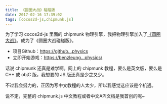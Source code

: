 ```yaml
---
title: 《圆圈大战》碰碰版
date: 2017-02-16 17:39:02
tags: [cocos2d-js,chipmunk.js]
---
```


为了学习 cocos2d-js 里面的 chipmunk 物理引擎，我把物理引擎加入了[《圆圈大战》](https://github.com/BenzLeung/circle)。成为了《圆圈大战碰碰版》。

- 项目Github：[https://github...physics](https://github.com/BenzLeung/circle-physics)
- 立即开始游戏：[https://benzleung...physics/](https://benzleung.github.io/circle-physics/)

话说 chipmunk 还真是难学啊。网上的 chipmunk 教程，要么是英文版，要么是 C++ 或 objC 版，我想要的 JS 版还真是少之又少。

不过我会努力的，正因为写中文教程的人太少，所以我感觉这应该是个机遇。

说不定，完整的 chipmunk.js 中文教程或者中文API文档是我首创的呢~
